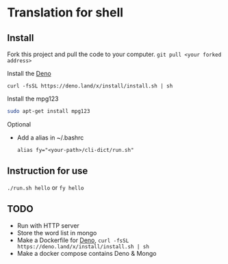 # Translation for shell

## Install
Fork this project and pull the code to your computer.
`git pull <your forked address>`

Install the [Deno](https://deno.land/)
```
curl -fsSL https://deno.land/x/install/install.sh | sh
```

Install the mpg123 
```bash
sudo apt-get install mpg123
```

Optional
- Add a alias in ~/.bashrc
  ```
  alias fy="<your-path>/cli-dict/run.sh"
  ```

## Instruction for use

`./run.sh hello` or `fy hello`

## TODO

- Run with HTTP server
- Store the word list in mongo
- Make a Dockerfile for [Deno](https://deno.land/), `curl -fsSL https://deno.land/x/install/install.sh | sh`
- Make a docker compose contains Deno & Mongo
